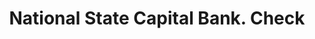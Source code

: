 ---
doi: 10.7916/D8FB6F1M
date_other: '1880'
date_other_textual: 1880-1889
form: printed ephemera
genre:
- Checks (bank checks)
name:
- National State Capital Bank
object_in_context_url: https://biggert.cul.columbia.edu/items/view/ave_biggert_00770
subject_hierarchical_geographic:
- Concord, New Hampshire, United States
subject_name:
- National State Capital Bank
title: National State Capital Bank. Check
sort_title: National State Capital Bank. Check
call_number: ave_biggert_00770
coordinates:
- 43.20666666666667,-71.53805555555556
pid: ave_biggert_00770
identifiers: ave_biggert_00770
thumbnail: https://derivativo-2.library.columbia.edu/iiif/2/ldpd:345466/full/!256,256/0/native.jpg
permalink: "/biggert/ave_biggert_00770/"
layout: iiif-image-page
---